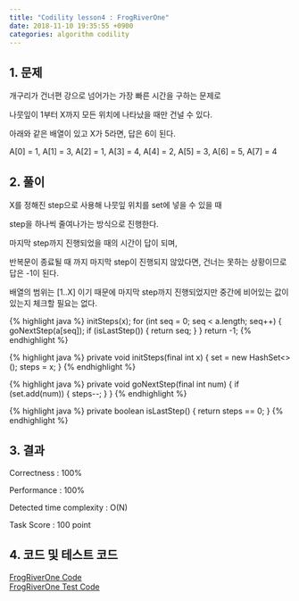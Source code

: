 ```yaml
---
title: "Codility lesson4 : FrogRiverOne"
date: 2018-11-10 19:35:55 +0900
categories: algorithm codility
---
```


## 1. 문제

개구리가 건너편 강으로 넘어가는 가장 빠른 시간을 구하는 문제로

나뭇잎이 1부터 X까지 모든 위치에 나타났을 때만 건널 수 있다.

아래와 같은 배열이 있고 X가 5라면, 답은 6이 된다.

  A[0] = 1,
  A[1] = 3,
  A[2] = 1,
  A[3] = 4,
  A[4] = 2,
  A[5] = 3,
  A[6] = 5,
  A[7] = 4

## 2. 풀이

X를 정해진 step으로 사용해 나뭇잎 위치를 set에 넣을 수 있을 때 

step을 하나씩 줄여나가는 방식으로 진행한다. 

마지막 step까지 진행되었을 때의 시간이 답이 되며,

반복문이 종료될 때 까지 마지막 step이 진행되지 않았다면, 건너는 못하는 상황이므로 답은 -1이 된다.

배열의 범위는 [1..X] 이기 때문에 마지막 step까지 진행되었지만 중간에 비어있는 값이 있는지 체크할 필요는 없다.

{% highlight java %}
    initSteps(x);
    for (int seq = 0; seq < a.length; seq++) {
        goNextStep(a[seq]);
        if (isLastStep()) {
            return seq;
        }
    }
    return -1;
{% endhighlight %}

{% highlight java %}
    private void initSteps(final int x) {
        set = new HashSet<>();
        steps = x;
    }
{% endhighlight %}

{% highlight java %}
    private void goNextStep(final int num) {
        if (set.add(num)) {
            steps--;
        }
    }
{% endhighlight %}

{% highlight java %}
    private boolean isLastStep() {
        return steps == 0;
    }
{% endhighlight %}


## 3. 결과
Correctness : 100%

Performance : 100%

Detected time complexity : O(N)

Task Score : 100 point


## 4. 코드 및 테스트 코드
<div markdown="0">
    <a href="https://github.com/parksolo/algoStudy/blob/master/src/main/codility/lesson/lesson4/FrogRiverOne.java"
       class="btn btn-success" 
       target="_blank">
       FrogRiverOne Code
    </a>
</div>   
<div markdown="0">
    <a href="https://github.com/parksolo/algoStudy/blob/master/src/test/codility/lesson/lesson4/FrogRiverOneTest.java"
       class="btn btn-warning" 
       target="_blank">
       FrogRiverOne Test Code
    </a>
</div>

